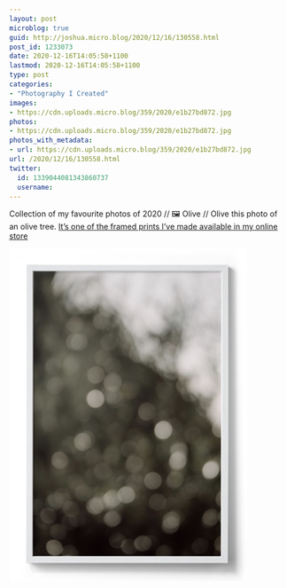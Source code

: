 ```yaml
---
layout: post
microblog: true
guid: http://joshua.micro.blog/2020/12/16/130558.html
post_id: 1233073
date: 2020-12-16T14:05:58+1100
lastmod: 2020-12-16T14:05:58+1100
type: post
categories:
- "Photography I Created"
images:
- https://cdn.uploads.micro.blog/359/2020/e1b27bd872.jpg
photos:
- https://cdn.uploads.micro.blog/359/2020/e1b27bd872.jpg
photos_with_metadata:
- url: https://cdn.uploads.micro.blog/359/2020/e1b27bd872.jpg
url: /2020/12/16/130558.html
twitter:
  id: 1339044081343860737
  username: 
---
```

Collection of my favourite photos of 2020 // 🖼 Olive // Olive this photo of an olive tree. [It’s one of the framed prints I’ve made available in my online store](https://ahoyjosh.com/collection)

<img src="uploads/2020/e1b27bd872.jpg" width="430" height="600" alt="" />

